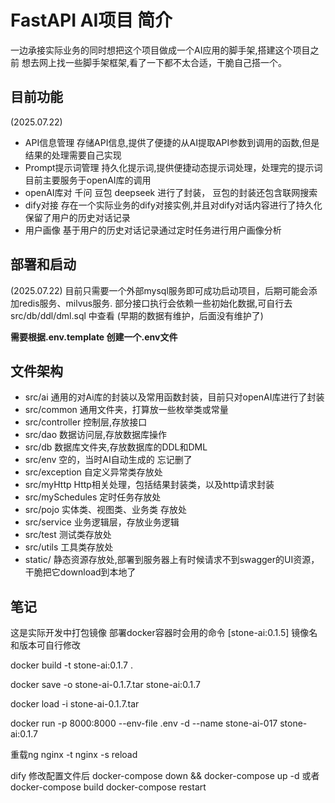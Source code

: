 # FastAPI AI项目 简介
一边承接实际业务的同时想把这个项目做成一个AI应用的脚手架,搭建这个项目之前
想去网上找一些脚手架框架,看了一下都不太合适，干脆自己搭一个。

## 目前功能
(2025.07.22)
- API信息管理 存储API信息,提供了便捷的从AI提取API参数到调用的函数,但是结果的处理需要自己实现
- Prompt提示词管理 持久化提示词,提供便捷动态提示词处理，处理完的提示词目前主要服务于openAI库的调用
- openAI库对 千问 豆包 deepseek 进行了封装， 豆包的封装还包含联网搜索
- dify对接 存在一个实际业务的dify对接实例,并且对dify对话内容进行了持久化 保留了用户的历史对话记录
- 用户画像 基于用户的历史对话记录通过定时任务进行用户画像分析

## 部署和启动
(2025.07.22)
目前只需要一个外部mysql服务即可成功启动项目，后期可能会添加redis服务、milvus服务.
部分接口执行会依赖一些初始化数据,可自行去src/db/ddl/dml.sql 中查看 (早期的数据有维护，后面没有维护了)

**需要根据.env.template 创建一个.env文件**

## 文件架构
- src/ai 通用的对Ai库的封装以及常用函数封装，目前只对openAI库进行了封装
- src/common 通用文件夹，打算放一些枚举类或常量
- src/controller 控制层,存放接口
- src/dao 数据访问层,存放数据库操作
- src/db 数据库文件夹,存放数据库的DDL和DML
- src/env 空的，当时AI自动生成的 忘记删了
- src/exception 自定义异常类存放处
- src/myHttp Http相关处理，包括结果封装类，以及http请求封装
- src/mySchedules 定时任务存放处
- src/pojo 实体类、视图类、业务类 存放处
- src/service 业务逻辑层，存放业务逻辑
- src/test 测试类存放处
- src/utils 工具类存放处
- static/ 静态资源存放处,部署到服务器上有时候请求不到swagger的UI资源，干脆把它download到本地了



## 笔记
这是实际开发中打包镜像 部署docker容器时会用的命令  [stone-ai:0.1.5] 镜像名和版本可自行修改 


docker build -t stone-ai:0.1.7 .


docker save -o stone-ai-0.1.7.tar stone-ai:0.1.7


docker load -i stone-ai-0.1.7.tar


docker run -p 8000:8000 --env-file .env -d --name stone-ai-017 stone-ai:0.1.7

重载ng
nginx -t
nginx -s reload


dify 修改配置文件后
docker-compose down && docker-compose up -d
或者
docker-compose build
docker-compose restart